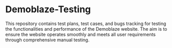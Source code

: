 # Demoblaze-Testing
This repository contains test plans, test cases, and bugs tracking for testing the functionalities and performance of the Demoblaze website. The aim is to ensure the website operates smoothly and meets all user requirements through comprehensive manual testing.

